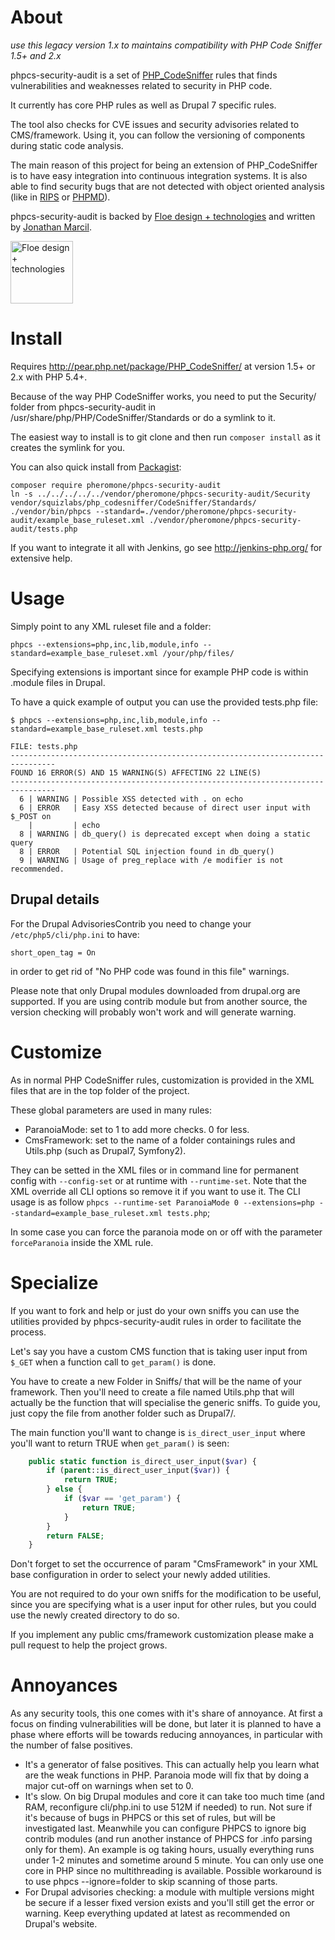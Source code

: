 About
=====

_use this legacy version 1.x to maintains compatibility with PHP Code Sniffer 1.5+ and 2.x_

phpcs-security-audit is a set of [PHP_CodeSniffer](https://github.com/squizlabs/PHP_CodeSniffer) rules that finds vulnerabilities and weaknesses related to security in PHP code.

It currently has core PHP rules as well as Drupal 7 specific rules.

The tool also checks for CVE issues and security advisories related to CMS/framework. Using it, you can follow the versioning of components during static code analysis.

The main reason of this project for being an extension of PHP_CodeSniffer is to have easy integration into continuous integration systems. It is also able to find security bugs that are not detected with object oriented analysis (like in [RIPS](http://rips-scanner.sourceforge.net/) or [PHPMD](http://phpmd.org/)).

phpcs-security-audit is backed by [Floe design + technologies](https://floedesign.ca/) and written by [Jonathan Marcil](https://twitter.com/jonathanmarcil).

[<img src="https://floedesign.ca/img/thumbs/floe.jpg" alt="Floe design + technologies" width="100">](https://floedesign.ca/)


Install
=====

Requires http://pear.php.net/package/PHP_CodeSniffer/ at version 1.5+ or 2.x with PHP 5.4+.

Because of the way PHP CodeSniffer works, you need to put the Security/ folder from phpcs-security-audit in /usr/share/php/PHP/CodeSniffer/Standards or do a symlink to it.

The easiest way to install is to git clone and then run `composer install` as it creates the symlink for you.

You can also quick install from [Packagist](https://packagist.org/packages/pheromone/phpcs-security-audit):
```
composer require pheromone/phpcs-security-audit
ln -s ../../../../../vendor/pheromone/phpcs-security-audit/Security vendor/squizlabs/php_codesniffer/CodeSniffer/Standards/
./vendor/bin/phpcs --standard=./vendor/pheromone/phpcs-security-audit/example_base_ruleset.xml ./vendor/pheromone/phpcs-security-audit/tests.php
```

If you want to integrate it all with Jenkins, go see http://jenkins-php.org/ for extensive help.


Usage
=====

Simply point to any XML ruleset file and a folder:
```
phpcs --extensions=php,inc,lib,module,info --standard=example_base_ruleset.xml /your/php/files/
```

Specifying extensions is important since for example PHP code is within .module files in Drupal.

To have a quick example of output you can use the provided tests.php file:
```
$ phpcs --extensions=php,inc,lib,module,info --standard=example_base_ruleset.xml tests.php

FILE: tests.php
--------------------------------------------------------------------------------
FOUND 16 ERROR(S) AND 15 WARNING(S) AFFECTING 22 LINE(S)
--------------------------------------------------------------------------------
  6 | WARNING | Possible XSS detected with . on echo
  6 | ERROR   | Easy XSS detected because of direct user input with $_POST on
    |         | echo
  8 | WARNING | db_query() is deprecated except when doing a static query
  8 | ERROR   | Potential SQL injection found in db_query()
  9 | WARNING | Usage of preg_replace with /e modifier is not recommended.

```

Drupal details
--------------

For the Drupal AdvisoriesContrib you need to change your `/etc/php5/cli/php.ini` to have:
```
short_open_tag = On
```
in order to get rid of "No PHP code was found in this file" warnings.

Please note that only Drupal modules downloaded from drupal.org are supported. If you are using contrib module but from another source, the version checking will probably won't work and will generate warning.


Customize
=========
As in normal PHP CodeSniffer rules, customization is provided in the XML files that are in the top folder of the project.

These global parameters are used in many rules:
* ParanoiaMode: set to 1 to add more checks. 0 for less.
* CmsFramework: set to the name of a folder containings rules and Utils.php (such as Drupal7, Symfony2).

They can be setted in the XML files or in command line for permanent config with `--config-set` or at runtime with `--runtime-set`. Note that the XML override all CLI options so remove it if you want to use it. The CLI usage is as follow `phpcs --runtime-set ParanoiaMode 0 --extensions=php --standard=example_base_ruleset.xml tests.php`;

In some case you can force the paranoia mode on or off with the parameter `forceParanoia` inside the XML rule.


Specialize
==========

If you want to fork and help or just do your own sniffs you can use the utilities provided by phpcs-security-audit rules in order to facilitate the process.

Let's say you have a custom CMS function that is taking user input from `$_GET` when a function call to `get_param()` is done.

You have to create a new Folder in Sniffs/ that will be the name of your framework. Then you'll need
to create a file named Utils.php that will actually be the function that will specialise the generic sniffs. To guide you, just copy the file from another folder such as Drupal7/.

The main function you'll want to change is `is_direct_user_input` where you'll want to return TRUE when `get_param()` is seen:
```php
	public static function is_direct_user_input($var) {
		if (parent::is_direct_user_input($var)) {
			return TRUE;
		} else {
			if ($var == 'get_param') {
				return TRUE;
			}
		}
		return FALSE;
	}
```

Don't forget to set the occurrence of param "CmsFramework" in your XML base configuration in order to select your newly added utilities.

You are not required to do your own sniffs for the modification to be useful, since you are specifying what is a user input for other rules, but you could use the newly created directory to do so.

If you implement any public cms/framework customization please make a pull request to help the project grows.


Annoyances
==========

As any security tools, this one comes with it's share of annoyance. At first a focus on finding vulnerabilities will be done, but later it is planned to have a phase where efforts will be towards reducing annoyances, in particular with the number of false positives.

* It's a generator of false positives. This can actually help you learn what are the weak functions in PHP. Paranoia mode will fix that by doing a major cut-off on warnings when set to 0.
* It's slow. On big Drupal modules and core it can take too much time (and RAM, reconfigure cli/php.ini to use 512M if needed) to run. Not sure if it's because of bugs in PHPCS or this set of rules, but will be investigated last. Meanwhile you can configure PHPCS to ignore big contrib modules (and run another instance of PHPCS for .info parsing only for them). An example is og taking hours, usually everything runs under 1-2 minutes and sometime around 5 minute. You can only use one core in PHP since no multithreading is available. Possible workaround is to use phpcs --ignore=folder to skip scanning of those parts.
* For Drupal advisories checking: a module with multiple versions might be secure if a lesser fixed version exists and you'll still get the error or warning. Keep everything updated at latest as recommended on Drupal's website.



